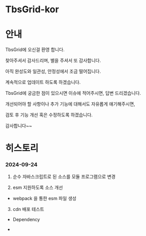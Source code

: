# TbsGrid-kor

# 안내

TbsGrid에 오신걸 환영 합니다. 

찾아주셔서 감사드리며, 별을 주셔서 또 감사합니다.

아직 완성도와 일관성, 안정성에서 조금 떨어집니다.

계속적으로 업데이트 하도록 하겠습니다.

TbsGrid에 궁금한 점이 있으시면 이슈에 적어주시면, 답변 드리겠습니다.

개선되어야 할 사항이나 추가 기능에 대해서도 자유롭게 얘기해주시면,

검토 후 기능 개선 혹은 수정하도록 하겠습니다.

감사합니다~~

# 히스토리

### 2024-09-24

1. 순수 자바스크립트로 된 소스를 모듈 프로그램으로 변경

2. esm 지원하도록 소스 개선

* webpack 을 통한 esm 파일 생성

3. cdn 배포 테스트

* Dependency
  
* <script src="https://cdnjs.cloudflare.com/ajax/libs/FileSaver.js/2.0.5/FileSaver.min.js" />
 
* <script src="https://cdn.jsdelivr.net/npm/mobile-detect@1.4.5/mobile-detect.min.js" />

--- 

* image root path : https://cdn.jsdelivr.net/npm/tbsgrid@0.0.9/dist/img

* <style src="https://cdn.jsdelivr.net/npm/tbsgrid_test@0.0.9/dist/css/tbsgrid.css" />
 
* <script src="https://cdn.jsdelivr.net/npm/tbsgrid_test@0.0.9/dist/tbsgrid-configs.js" />
 
* <script src="https://cdn.jsdelivr.net/npm/tbsgrid_test@0.0.9/dist/tbsgrid.min.js" />
 
4. npm 배포 테스트

* https://www.npmjs.com/package/tbsgrid_test

* npm install tbsgrid_test

* import { TbsGrid } from 'tbsgrid_test';

* import { tbsGridConfigs } from 'tbsgrid_test/dist/tbsgrid-configs.mjs';

5. typescript 지원은 올해 연말 까지 계획 중 

### 2024-09-20

1. 불필요한 소스라인 삭제

2. 소스 경량화 작업









